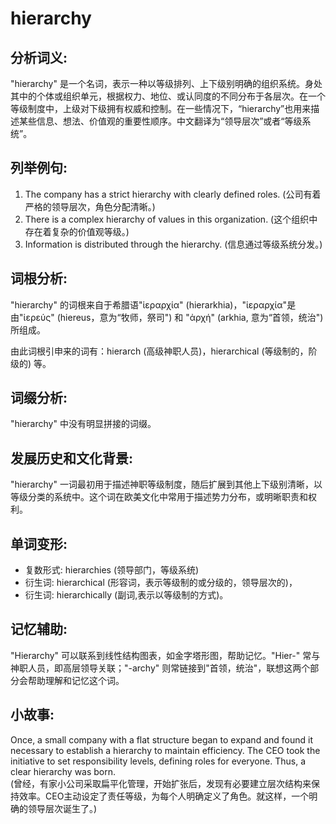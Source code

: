 # hierarchy

## 分析词义:

  

"hierarchy" 是一个名词，表示一种以等级排列、上下级别明确的组织系统。身处其中的个体或组织单元，根据权力、地位、或认同度的不同分布于各层次。在一个等级制度中，上级对下级拥有权威和控制。在一些情况下，“hierarchy”也用来描述某些信息、想法、价值观的重要性顺序。中文翻译为“领导层次”或者“等级系统”。

  

## 列举例句:

  

1.  The company has a strict hierarchy with clearly defined roles. (公司有着严格的领导层次，角色分配清晰。)
2.  There is a complex hierarchy of values in this organization. (这个组织中存在着复杂的价值观等级。)
3.  Information is distributed through the hierarchy. (信息通过等级系统分发。)

  

## 词根分析:

  

"hierarchy" 的词根来自于希腊语"ἱεραρχία" (hierarkhia)，"ἱεραρχία"是由"ἱερεύς" (hiereus，意为“牧师，祭司") 和 "ἀρχή" (arkhia, 意为“首领，统治") 所组成。

  

由此词根引申来的词有：hierarch (高级神职人员)，hierarchical (等级制的，阶级的) 等。

  

## 词缀分析:

  

"hierarchy" 中没有明显拼接的词缀。

  

## 发展历史和文化背景:

  

"hierarchy" 一词最初用于描述神职等级制度，随后扩展到其他上下级别清晰，以等级分类的系统中。这个词在欧美文化中常用于描述势力分布，或明晰职责和权利。

  

## 单词变形:

  

*   复数形式: hierarchies (领导部门，等级系统)
*   衍生词: hierarchical (形容词，表示等级制的或分级的，领导层次的)，
*   衍生词: hierarchically (副词,表示以等级制的方式)。

  

## 记忆辅助:

  

"Hierarchy" 可以联系到线性结构图表，如金字塔形图，帮助记忆。"Hier-" 常与神职人员，即高层领导关联；"-archy" 则常链接到"首领，统治"，联想这两个部分会帮助理解和记忆这个词。

  

## 小故事:

  

Once, a small company with a flat structure began to expand and found it necessary to establish a hierarchy to maintain efficiency. The CEO took the initiative to set responsibility levels, defining roles for everyone. Thus, a clear hierarchy was born.  
(曾经，有家小公司采取扁平化管理，开始扩张后，发现有必要建立层次结构来保持效率。CEO主动设定了责任等级，为每个人明确定义了角色。就这样，一个明确的领导层次诞生了。)
